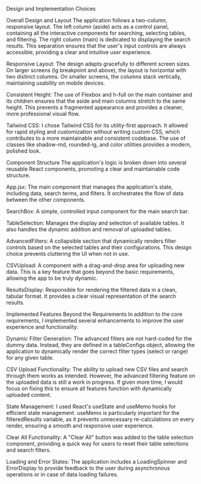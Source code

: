 Design and Implementation Choices

Overall Design and Layout
The application follows a two-column, responsive layout. The left column (aside) acts as a control panel, containing all the interactive components for searching, selecting tables, and filtering. The right column (main) is dedicated to displaying the search results. This separation ensures that the user's input controls are always accessible, providing a clear and intuitive user experience.

Responsive Layout: The design adapts gracefully to different screen sizes. On larger screens (lg breakpoint and above), the layout is horizontal with two distinct columns. On smaller screens, the columns stack vertically, maintaining usability on mobile devices.

Consistent Height: The use of Flexbox and h-full on the main container and its children ensures that the aside and main columns stretch to the same height. This prevents a fragmented appearance and provides a cleaner, more professional visual flow.

Tailwind CSS: I chose Tailwind CSS for its utility-first approach. It allowed for rapid styling and customization without writing custom CSS, which contributes to a more maintainable and consistent codebase. The use of classes like shadow-md, rounded-lg, and color utilities provides a modern, polished look.

Component Structure
The application's logic is broken down into several reusable React components, promoting a clear and maintainable code structure.

App.jsx: The main component that manages the application's state, including data, search terms, and filters. It orchestrates the flow of data between the other components.

SearchBox: A simple, controlled input component for the main search bar.

TableSelection: Manages the display and selection of available tables. It also handles the dynamic addition and removal of uploaded tables.

AdvancedFilters: A collapsible section that dynamically renders filter controls based on the selected tables and their configurations. This design choice prevents cluttering the UI when not in use.

CSVUpload: A component with a drag-and-drop area for uploading new data. This is a key feature that goes beyond the basic requirements, allowing the app to be truly dynamic.

ResultsDisplay: Responsible for rendering the filtered data in a clean, tabular format. It provides a clear visual representation of the search results.

Implemented Features Beyond the Requirements
In addition to the core requirements, I implemented several enhancements to improve the user experience and functionality:

Dynamic Filter Generation: The advanced filters are not hard-coded for the dummy data. Instead, they are defined in a tableConfigs object, allowing the application to dynamically render the correct filter types (select or range) for any given table.

CSV Upload Functionality: The ability to upload new CSV files and search through them works as intended. However, the advanced filtering feature on the uploaded data is still a work in progress. If given more time, I would focus on fixing this to ensure all features function with dynamically uploaded content.

State Management: I used React's useState and useMemo hooks for efficient state management. useMemo is particularly important for the filteredResults variable, as it prevents unnecessary re-calculations on every render, ensuring a smooth and responsive user experience.

Clear All Functionality: A "Clear All" button was added to the table selection component, providing a quick way for users to reset their table selections and search filters.

Loading and Error States: The application includes a LoadingSpinner and ErrorDisplay to provide feedback to the user during asynchronous operations or in case of data loading failures.